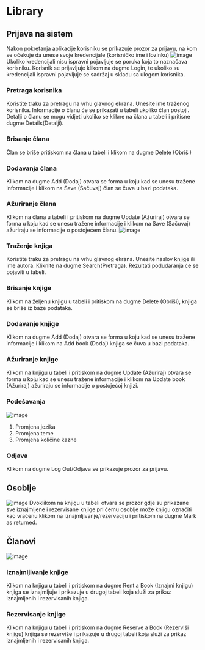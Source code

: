 # Library

## Prijava na sistem

Nakon pokretanja aplikacije korisniku se prikazuje prozor za prijavu, na kom se očekuje da
unese svoje kredencijale (korisničko ime i lozinku)
![image](https://github.com/user-attachments/assets/d1e30822-e751-419e-a97e-f3d76a480af0)
Ukoliko kredencijali nisu ispravni pojavljuje se poruka koja to naznačava korisniku.
Korisnik se prijavljuje klikom na dugme Login, te ukoliko su
kredencijali ispravni pojavljuje se sadržaj u skladu sa ulogom korisnika.
### Pretraga korisnika
Koristite traku za pretragu na vrhu glavnog ekrana.
Unesite ime traženog korisnika.
Informacije o članu će se prikazati u tabeli ukoliko član postoji.
Detalji o članu se mogu vidjeti ukoliko se klikne na člana u tabeli i pritisne dugme Details(Detalji).
### Brisanje člana
Član se briše pritiskom na člana u tabeli i klikom na dugme Delete (Obriši)
### Dodavanja člana
Klikom na dugme Add (Dodaj) otvara se forma u koju kad se unesu tražene informacije i klikom na Save (Sačuvaj) član se čuva u bazi podataka.
### Ažuriranje člana
Klikom na člana u tabeli i pritiskom na dugme Update (Ažuriraj) otvara se forma u koju kad se unesu tražene informacije i klikom na Save (Sačuvaj) ažuriraju se informacije o postojećem članu.
![image](https://github.com/user-attachments/assets/54e9845b-4aba-402b-8bc4-8a0bf3151787)
### Traženje knjiga
Koristite traku za pretragu na vrhu glavnog ekrana.
Unesite naslov knjige ili ime autora.
Kliknite na dugme Search(Pretraga).
Rezultati podudaranja će se pojaviti u tabeli.
### Brisanje knjige
Klikom na željenu knjigu u tabeli i pritiskom na dugme Delete (Obriši), knjiga se briše iz baze podataka.
### Dodavanje knjige
Klikom na dugme Add (Dodaj) otvara se forma u koju kad se unesu tražene informacije i klikom na Add book (Dodaj) knjiga se čuva u bazi podataka.
### Ažuriranje knjige
Klikom na knjigu u tabeli i pritiskom na dugme Update (Ažuriraj) otvara se forma u koju kad se unesu tražene informacije i klikom na Update book (Ažuriraj) ažuriraju se informacije o postojećoj knjizi.
### Podešavanja
![image](https://github.com/user-attachments/assets/4242d850-a178-40e9-99d7-85ebbf200ab9)
1. Promjena jezika
2. Promjena teme
3. Promjena količine kazne
### Odjava
Klikom na dugme Log Out/Odjava se prikazuje prozor za prijavu.
## Osoblje
![image](https://github.com/user-attachments/assets/d2645b30-712f-40ac-b464-beecdf203b7b)
Dvoklikom na knjigu u tabeli otvara se prozor gdje su prikazane sve iznajmljene i rezervisane knjige pri čemu osoblje može knjigu označiti kao vraćenu klikom na iznajmljivanje/rezervaciju i pritiskom na dugme Mark as returned.
## Članovi
![image](https://github.com/user-attachments/assets/9d5a8af9-a16d-40b9-947a-d1076cc08176)
### Iznajmljivanje knjige
Klikom na knjigu u tabeli i pritiskom na dugme Rent a Book (Iznajmi knjigu) knjiga se iznajmljuje i prikazuje u drugoj tabeli koja služi za prikaz iznajmljenih i rezervisanih knjiga.
### Rezervisanje knjige
Klikom na knjigu u tabeli i pritiskom na dugme Reserve a Book (Rezerviši knjigu) knjiga se rezerviše i prikazuje u drugoj tabeli koja služi za prikaz iznajmljenih i rezervisanih knjiga.
